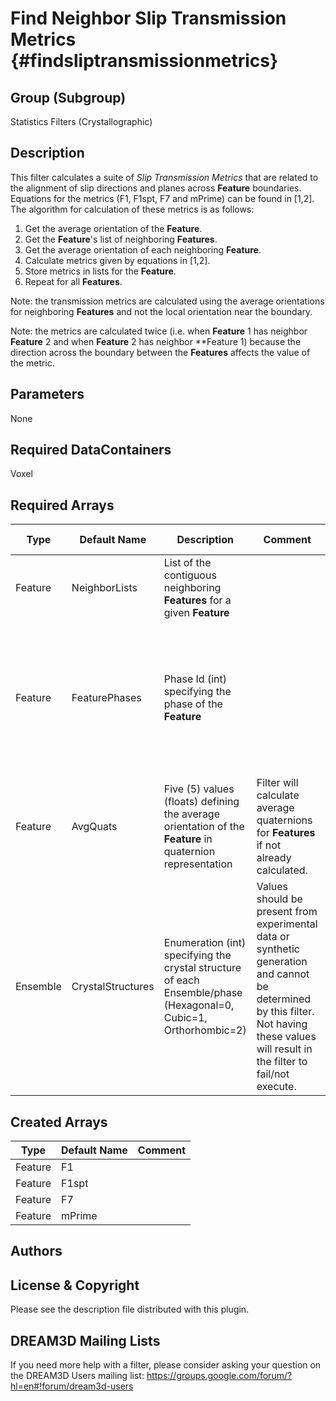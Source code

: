 Find Neighbor Slip Transmission Metrics {#findsliptransmissionmetrics}
======

## Group (Subgroup) ##
Statistics Filters (Crystallographic)

## Description ##
This filter calculates a suite of *Slip Transmission Metrics* that are related to the alignment of slip directions and planes across **Feature** boundaries.  Equations for the metrics (F1, F1spt, F7 and mPrime) can be found in [1,2].  The algorithm for calculation of these metrics is as follows:

1. Get the average orientation of the **Feature**.
2. Get the **Feature**'s list of neighboring **Features**.
3. Get the average orientation of each neighboring **Feature**.
4. Calculate metrics given by equations in [1,2].
5. Store metrics in lists for the **Feature**.
6. Repeat for all **Features**.

Note: the transmission metrics are calculated using the average orientations for neighboring **Features** and not the local orientation near the boundary.

Note: the metrics are calculated twice (i.e. when **Feature** 1 has neighbor **Feature** 2 and when **Feature** 2 has neighbor **Feature 1) because the direction across the boundary between the **Features** affects the value of the metric. 
  
## Parameters ##
None

## Required DataContainers ##
Voxel

## Required Arrays ##

| Type | Default Name | Description | Comment | Filters Known to Create Data |
|------|--------------|-------------|---------|-----|
| Feature | NeighborLists | List of the contiguous neighboring **Features** for a given **Feature** |  | Find Feature Neighbors (Statistics) |
| Feature | FeaturePhases | Phase Id (int) specifying the phase of the **Feature**| | Find Feature Phases (Generic), Read Feature Info File (IO), Pack Primary Phases (SyntheticBuilding), Insert Precipitate Phases (SyntheticBuilding), Establish Matrix Phase (SyntheticBuilding) |
| Feature | AvgQuats | Five (5) values (floats) defining the average orientation of the **Feature** in quaternion representation | Filter will calculate average quaternions for **Features** if not already calculated. | Find Feature Average Orientations (Statistics) |
| Ensemble | CrystalStructures | Enumeration (int) specifying the crystal structure of each Ensemble/phase (Hexagonal=0, Cubic=1, Orthorhombic=2) | Values should be present from experimental data or synthetic generation and cannot be determined by this filter. Not having these values will result in the filter to fail/not execute. | Read H5Ebsd File (IO), Read Ensemble Info File (IO), Initialize Synthetic Volume (SyntheticBuilding) |

## Created Arrays ##
| Type | Default Name | Comment |
|------|--------------|---------|
| Feature | F1 |  |
| Feature | F1spt |  |
| Feature | F7 |  |
| Feature | mPrime |  |


## Authors ##






## License & Copyright ##

Please see the description file distributed with this plugin.

## DREAM3D Mailing Lists ##

If you need more help with a filter, please consider asking your question on the DREAM3D Users mailing list:
https://groups.google.com/forum/?hl=en#!forum/dream3d-users


